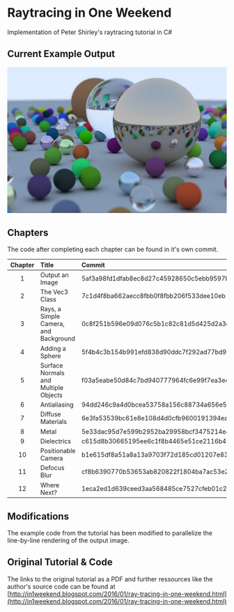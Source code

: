 ﻿# Raytracing in One Weekend

Implementation of Peter Shirley's raytracing tutorial in C#

## Current Example Output

![Example Output](output/output.jpeg)

## Chapters

The code after completing each chapter can be found in it's own commit.

| Chapter | Title                                 | Commit                                   |
|:-------:|:--------------------------------------|:-----------------------------------------|
| 1       | Output an Image                       | 5af3a98fd1dfab8ec8d27c45928650c5ebb9597b |
| 2       | The Vec3 Class                        | 7c1d4f8ba662aecc8fbb0f8fbb206f533dee10eb |
| 3       | Rays, a Simple Camera, and Background | 0c8f251b596e09d076c5b1c82c81d5d425d2a3cb |
| 4       | Adding a Sphere                       | 5f4b4c3b154b991efd838d90ddc7f292ad77bd92 |
| 5       | Surface Normals and Multiple Objects  | f03a5eabe50d84c7bd940777964fc6e99f7ea3e4 |
| 6       | Antialiasing                          | 94dd246c9a4d0bcea53758a156c88734a656e561 |
| 7       | Diffuse Materials                     | 6e3fa53539bc61e8e108d4d0cfb9600191394ea1 |
| 8       | Metal                                 | 5e33dac95d7e599b2952ba29958bcf3475214e41 |
| 9       | Dielectrics                           | c615d8b30665195ee6c1f8b4465e51ce2116b42c |
| 10      | Positionable Camera                   | b1e615df8a51a8a13a9703f72d185cd01207e836 |
| 11      | Defocus Blur                          | cf8b6390770b53653ab820822f1804ba7ac53e2b |
| 12      | Where Next?                           | 1eca2ed1d639ceed3aa568485ce7527cfeb01c27 |

## Modifications

The example code from the tutorial has been modified to parallelize the line-by-line rendering of the output image.

## Original Tutorial & Code

The links to the original tutorial as a PDF and further ressources like the author's source code can be found at [http://in1weekend.blogspot.com/2016/01/ray-tracing-in-one-weekend.html](http://in1weekend.blogspot.com/2016/01/ray-tracing-in-one-weekend.html)
